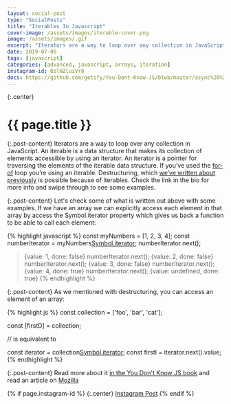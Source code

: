 ```yaml
---
layout: social-post
type: "SocialPosts"
title: "Iterables In Javascript"
cover-image: /assets/images/iterable-cover.png
image: /assets/images/.gif
excerpt: "Iterators are a way to loop over any collection in JavaScript."
date: 2019-07-06
tags: [javascript]
categories: [advanced, javascript, arrays, iteration]
instagram-id: BzlNZluiVr8
docs: https://github.com/getify/You-Dont-Know-JS/blob/master/async%20%26%20performance/ch4.md#iterables
---
```

{:.center}
# {{ page.title }}

{:.post-content}
Iterators are a way to loop over any collection in JavaScript. An iterable is a 
data structure that makes its collection of elements accessible by using an 
iterator. An iterator is a pointer for traversing the elements of the iterable 
data structure. If you’ve used the <a href="https://developer.mozilla.org/en-US/docs/Web/JavaScript/Reference/Statements/for...of" target="_blank">for-of</a> loop you’re using an iterable. 
Destructuring, which [we’ve written about previously](/social-posts/javascript-object-destructuring/) is possible because of 
iterables. Check the link in the bio for more info and swipe through to see some examples.

{:.post-content}
Let's check some of what is written out above with some examples. 
If we have an array we can explicitly access each element in that array
by access the Symbol.iterator property which gives us back a function
to be able to call each element:

{% highlight javascript %}
const myNumbers = [1, 2, 3, 4];
const numberIterator = myNumbers[Symbol.iterator]();
numberIterator.next();
> {value: 1, done: false}
numberIterator.next();
> {value: 2, done: false}
numberIterator.next();
> {value: 3, done: false}
numberIterator.next();
> {value: 4, done: true}
numberIterator.next();
> {value: undefined, done: true}
{% endhighlight %}


{:.post-content}
As we mentioned
with destructuring, you can access an element of an array:

{% highlight js %}
const collection = ['foo', 'bar', 'cat'];

const [firstD] = collection;

// is equivalent to

const iterator = collection[Symbol.iterator]();
const firstI = iterator.next().value;
{% endhighlight %}

{:.post-content}
Read more about it <a href="{{page.docs}}" target="_blank">in the You Don't Know JS book</a>
and read an article on <a href="https://developer.mozilla.org/en-US/docs/Web/JavaScript/Reference/Iteration_protocols#The_iterable_protocol" target="_blank">Mozilla</a>

{% if page.instagram-id %}
{:.center}
<a class="insta-link" href="https://www.instagram.com/p/{{page.instagram-id}}" target="_blank">Instagram Post</a>
{% endif %}
